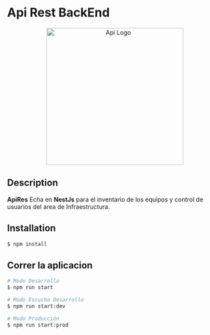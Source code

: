 # **Api Rest BackEnd**

<p align="center">
<img src="https://4vector.com/i/free-vector-tango-network-workgroup_100489_tango_network_workgroup.png" width="320" alt="Api Logo" />
</p>

## Description

**ApiRes** Echa en **NestJs** para el inventario de los equipos y control de usuarios del area de Infraestructura.

## Installation

```bash
$ npm install
```

## Correr la aplicacion

```bash
# Modo Desarrollo
$ npm run start

# Modo Escucha Desarrollo
$ npm run start:dev

# Modo Producción
$ npm run start:prod
```

